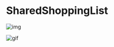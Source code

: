 # SharedShoppingList

![img](https://i.imgur.com/FtSinRA.png)

![gif](http://g.recordit.co/LOYhDQpxVN.gif)
